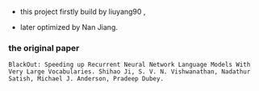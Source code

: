 - this project firstly build by liuyang90 , 

- later optimized by Nan Jiang.

### the original paper
`BlackOut: Speeding up Recurrent Neural Network Language Models With Very Large Vocabularies. Shihao Ji, S. V. N. Vishwanathan, Nadathur Satish, Michael J. Anderson, Pradeep Dubey.`


